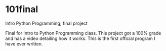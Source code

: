 # 101final
Intro Python Programming; final project

Final for Intro to Python Programming class. This project got a 100% grade and has a video detailing how it works. This is the first official program I have ever written. 
